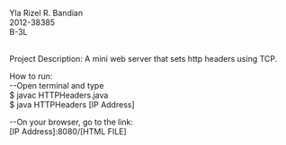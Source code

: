 Yla Rizel R. Bandian <br />
2012-38385 <br />
B-3L<br /><br />

Project Description: A mini web server that sets http headers using TCP.<br />

How to run:<br />
--Open terminal and type<br />
   $ javac HTTPHeaders.java<br />
   $ java HTTPHeaders [IP Address]<br />   

--On your browser, go to the link:<br />
   [IP Address]:8080/[HTML FILE]
